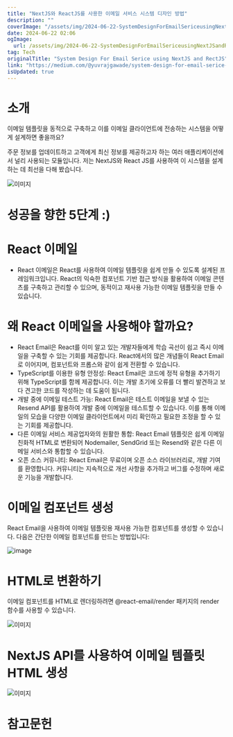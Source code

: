 ```yaml
---
title: "NextJS와 ReactJS를 사용한 이메일 서비스 시스템 디자인 방법"
description: ""
coverImage: "/assets/img/2024-06-22-SystemDesignForEmailSericeusingNextJSandRectJS_0.png"
date: 2024-06-22 02:06
ogImage:
  url: /assets/img/2024-06-22-SystemDesignForEmailSericeusingNextJSandRectJS_0.png
tag: Tech
originalTitle: "System Design For Email Serice using NextJS and RectJS"
link: "https://medium.com/@yuvrajgawade/system-design-for-email-serice-using-nextjs-and-rectjs-ab9805127a5e"
isUpdated: true
---
```


# 소개

이메일 템플릿을 동적으로 구축하고 이를 이메일 클라이언트에 전송하는 시스템을 어떻게 설계하면 좋을까요?

주문 정보를 업데이트하고 고객에게 최신 정보를 제공하고자 하는 여러 애플리케이션에서 널리 사용되는 모듈입니다. 저는 NextJS와 React JS를 사용하여 이 시스템을 설계하는 데 최선을 다해 봤습니다.

![이미지](/assets/img/2024-06-22-SystemDesignForEmailSericeusingNextJSandRectJS_0.png)

<!-- seedividend - 사각형 -->

<ins class="adsbygoogle"
     style="display:block"
     data-ad-client="ca-pub-4877378276818686"
     data-ad-slot="1898504329"
     data-ad-format="auto"
     data-full-width-responsive="true"></ins>

<script>
     (adsbygoogle = window.adsbygoogle || []).push({});
</script>

# 성공을 향한 5단계 :)

# React 이메일

- React 이메일은 React를 사용하여 이메일 템플릿을 쉽게 만들 수 있도록 설계된 프레임워크입니다. React의 익숙한 컴포넌트 기반 접근 방식을 활용하여 이메일 콘텐츠를 구축하고 관리할 수 있으며, 동적이고 재사용 가능한 이메일 템플릿을 만들 수 있습니다.

# 왜 React 이메일을 사용해야 할까요?

<!-- seedividend - 사각형 -->

<ins class="adsbygoogle"
     style="display:block"
     data-ad-client="ca-pub-4877378276818686"
     data-ad-slot="1898504329"
     data-ad-format="auto"
     data-full-width-responsive="true"></ins>

<script>
     (adsbygoogle = window.adsbygoogle || []).push({});
</script>

- React Email은 React를 이미 알고 있는 개발자들에게 학습 곡선이 쉽고 즉시 이메일을 구축할 수 있는 기회를 제공합니다. React에서의 많은 개념들이 React Email로 이어지며, 컴포넌트와 프롭스와 같이 쉽게 전환할 수 있습니다.
- TypeScript를 이용한 유형 안정성: React Email은 코드에 정적 유형을 추가하기 위해 TypeScript를 함께 제공합니다. 이는 개발 초기에 오류를 더 빨리 발견하고 보다 견고한 코드를 작성하는 데 도움이 됩니다.
- 개발 중에 이메일 테스트 가능: React Email은 테스트 이메일을 보낼 수 있는 Resend API를 활용하여 개발 중에 이메일을 테스트할 수 있습니다. 이를 통해 이메일의 모습을 다양한 이메일 클라이언트에서 미리 확인하고 필요한 조정을 할 수 있는 기회를 제공합니다.
- 다른 이메일 서비스 제공업자와의 원활한 통합: React Email 템플릿은 쉽게 이메일 친화적 HTML로 변환되어 Nodemailer, SendGrid 또는 Resend와 같은 다른 이메일 서비스와 통합할 수 있습니다.
- 오픈 소스 커뮤니티: React Email은 무료이며 오픈 소스 라이브러리로, 개발 기여를 환영합니다. 커뮤니티는 지속적으로 개선 사항을 추가하고 버그를 수정하며 새로운 기능을 개발합니다.

# 이메일 컴포넌트 생성

React Email을 사용하여 이메일 템플릿용 재사용 가능한 컴포넌트를 생성할 수 있습니다. 다음은 간단한 이메일 컴포넌트를 만드는 방법입니다:

![image](/assets/img/2024-06-22-SystemDesignForEmailSericeusingNextJSandRectJS_1.png)

<!-- seedividend - 사각형 -->

<ins class="adsbygoogle"
     style="display:block"
     data-ad-client="ca-pub-4877378276818686"
     data-ad-slot="1898504329"
     data-ad-format="auto"
     data-full-width-responsive="true"></ins>

<script>
     (adsbygoogle = window.adsbygoogle || []).push({});
</script>

# HTML로 변환하기

이메일 컴포넌트를 HTML로 렌더링하려면 @react-email/render 패키지의 render 함수를 사용할 수 있습니다.

![이미지](/assets/img/2024-06-22-SystemDesignForEmailSericeusingNextJSandRectJS_2.png)

# NextJS API를 사용하여 이메일 템플릿 HTML 생성

<!-- seedividend - 사각형 -->

<ins class="adsbygoogle"
     style="display:block"
     data-ad-client="ca-pub-4877378276818686"
     data-ad-slot="1898504329"
     data-ad-format="auto"
     data-full-width-responsive="true"></ins>

<script>
     (adsbygoogle = window.adsbygoogle || []).push({});
</script>

![이미지](/assets/img/2024-06-22-SystemDesignForEmailSericeusingNextJSandRectJS_3.png)

# 참고문헌
